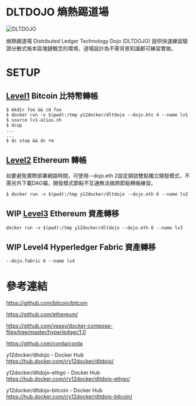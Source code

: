 # DLTDOJO 熵熱踢道場

![DLTDOJO](dltdojo.png "DLT DOJO")

熵熱踢道場 Distributed Ledger Technology Dojo (DLTDOJO) 提供快速練習驗證分散式帳本區塊鏈概念的環境，道場設計為不需背景知識都可練習實做。

# SETUP

## [Level1](level1) Bitcoin 比特幣轉帳

```
$ mkdir foo && cd foo
$ docker run -v $(pwd):/tmp y12docker/dltdojo --dojo.btc 4 --name lv1
$ source lv1-alias.sh
$ dcup
...
...
$ dc stop && dc rm
```

## [Level2](level2) Ethereum 轉帳

如要避免實際部署網路時間，可使用--dojo.eth 2設定開啟雙點獨立開發模式，不需另外下載DAG檔，開發模式節點不互通無法做跨節點轉帳練習。

```
$ docker run -v $(pwd):/tmp y12docker/dltdojo --dojo.eth 6 --name lv2
```

## WIP [Level3](level3) Ethereum 資產轉移

```
docker run -v $(pwd):/tmp y12docker/dltdojo --dojo.eth 6 --name lv3
```

## WIP Level4 Hyperledger Fabric 資產轉移

```
--dojo.fabric 6 --name lv4
```

# 參考連結

<https://github.com/bitcoin/bitcoin>

<https://github.com/ethereum/>

<https://github.com/yeasy/docker-compose-files/tree/master/hyperledger/1.0>

<https://github.com/corda/corda>

y12docker/dltdojo - Docker Hub <https://hub.docker.com/r/y12docker/dltdojo/>

y12docker/dltdojo-ethgo - Docker Hub <https://hub.docker.com/r/y12docker/dltdojo-ethgo/>

y12docker/dltdojo-bitcoin - Docker Hub <https://hub.docker.com/r/y12docker/dltdojo-bitcoin/>
